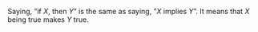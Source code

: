 Saying, ”if $X$, then $Y$” is the same as saying, ”$X$ implies $Y$”. It
means that $X$ being true makes $Y$ true.
